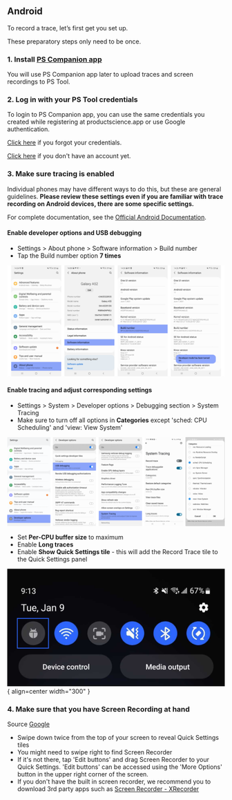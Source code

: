 Android
---------

To record a trace, let’s first get you set up.

These preparatory steps only need to be once.

### 1. Install [PS Companion app](https://play.google.com/store/apps/details?id=com.ps.companion&hl=en_US&gl=US&pli=1) 

You will use PS Companion app later to upload traces and screen recordings to PS Tool.

### 2. Log in with your PS Tool credentials

To login to PS Companion app, you can use the same credentials you created while registering at productscience.app or use Google authentication.

[Click here](https://productscience.app/recovery-token) if you forgot your credentials.

[Click here](https://productscience.app/sign-up-trial) if you don't have an account yet.

### 3. Make sure tracing is enabled
Individual phones may have different ways to do this, but these are general guidelines. **Please review these settings even if you are familiar with trace recording on Android devices, there are some specific settings.**

For complete documentation, see the [Official Android Documentation](https://developer.android.com/studio/debug/dev-options).

#### Enable developer options and USB debugging

- Settings &gt; About phone &gt; Software information &gt; Build number
- Tap the Build number option __7 times__

![enable-developer-settings](../images/dev-options.png)

#### Enable tracing and adjust corresponding settings

- Settings &gt; System &gt; Developer options &gt; Debugging section &gt; System Tracing
- Make sure to turn off all options in __Categories__ except 'sched: CPU Scheduling' and 'view: View System' 

![enable-tracing](../images/enable-tracing.png)

- Set __Per-CPU buffer size__ to maximum
- Enable __Long traces__
- Enable __Show Quick Settings tile__ - this will add the Record Trace tile to the Quick Settings panel

![quick-settings](../images/quick-settings.png){ align=center width="300" }

### 4. Make sure that you have Screen Recording at hand

Source [Google](https://support.google.com/android/answer/9075928?hl=en)

- Swipe down twice from the top of your screen to reveal Quick Settings tiles
- You might need to swipe right to find Screen Recorder
- If it's not there, tap 'Edit buttons' and drag Screen Recorder to your Quick Settings. 'Edit buttons' can be accessed using the 'More Options' button in the upper right corner of the screen.
- If you don't have the built in screen recorder, we recommend you to download 3rd party apps such as [Screen Recorder - XRecorder](https://play.google.com/store/apps/details?id=videoeditor.videorecorder.screenrecorder&hl=en_US&gl=US)

